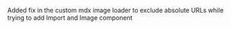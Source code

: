 Added fix in the custom mdx image loader to exclude absolute URLs while trying to add Import and Image component